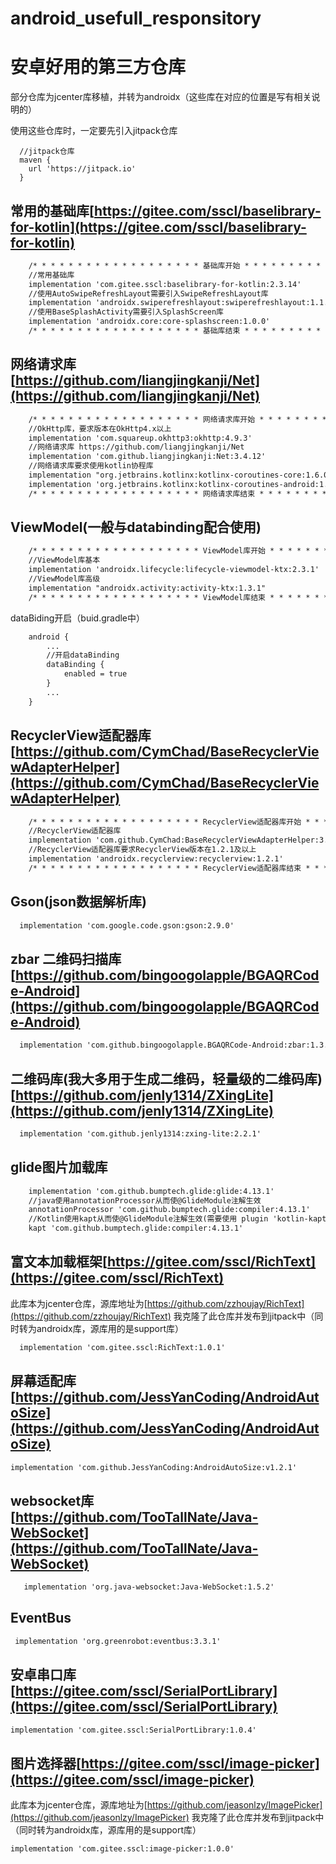 # android_usefull_responsitory
# 安卓好用的第三方仓库

部分仓库为jcenter库移植，并转为androidx（这些库在对应的位置是写有相关说明的）

使用这些仓库时，一定要先引入jitpack仓库

```
  //jitpack仓库
  maven {
    url 'https://jitpack.io'
  }
```

## 常用的基础库[https://gitee.com/sscl/baselibrary-for-kotlin](https://gitee.com/sscl/baselibrary-for-kotlin)

```xml
    /* * * * * * * * * * * * * * * * * * * 基础库开始 * * * * * * * * * * * * * * * * * * */
    //常用基础库 
    implementation 'com.gitee.sscl:baselibrary-for-kotlin:2.3.14'
    //使用AutoSwipeRefreshLayout需要引入SwipeRefreshLayout库
    implementation 'androidx.swiperefreshlayout:swiperefreshlayout:1.1.0'
    //使用BaseSplashActivity需要引入SplashScreen库
    implementation 'androidx.core:core-splashscreen:1.0.0'
    /* * * * * * * * * * * * * * * * * * * 基础库结束 * * * * * * * * * * * * * * * * * * */
```

## 网络请求库[https://github.com/liangjingkanji/Net](https://github.com/liangjingkanji/Net)

```xml
    /* * * * * * * * * * * * * * * * * * * 网络请求库开始 * * * * * * * * * * * * * * * * * * */
    //OkHttp库，要求版本在OkHttp4.x以上
    implementation 'com.squareup.okhttp3:okhttp:4.9.3'
    //网络请求库 https://github.com/liangjingkanji/Net
    implementation 'com.github.liangjingkanji:Net:3.4.12'
    //网络请求库要求使用kotlin协程库
    implementation "org.jetbrains.kotlinx:kotlinx-coroutines-core:1.6.0"
    implementation 'org.jetbrains.kotlinx:kotlinx-coroutines-android:1.6.0'
    /* * * * * * * * * * * * * * * * * * * 网络请求库结束 * * * * * * * * * * * * * * * * * * */
```

## ViewModel(一般与databinding配合使用)

```xml
    /* * * * * * * * * * * * * * * * * * * ViewModel库开始 * * * * * * * * * * * * * * * * * * */
    //ViewModel库基本
    implementation 'androidx.lifecycle:lifecycle-viewmodel-ktx:2.3.1'
    //ViewModel库高级
    implementation "androidx.activity:activity-ktx:1.3.1"
    /* * * * * * * * * * * * * * * * * * * ViewModel库结束 * * * * * * * * * * * * * * * * * * */
```
dataBiding开启（buid.gradle中）
```xml
    android {
        ...
        //开启dataBinding
        dataBinding {
            enabled = true
        }
        ...
    }
```

## RecyclerView适配器库[https://github.com/CymChad/BaseRecyclerViewAdapterHelper](https://github.com/CymChad/BaseRecyclerViewAdapterHelper)
```xml
    /* * * * * * * * * * * * * * * * * * * RecyclerView适配器库开始 * * * * * * * * * * * * * * * * * * */
    //RecyclerView适配器库 
    implementation 'com.github.CymChad:BaseRecyclerViewAdapterHelper:3.0.7'
    //RecyclerView适配器库要求RecyclerView版本在1.2.1及以上
    implementation 'androidx.recyclerview:recyclerview:1.2.1'
    /* * * * * * * * * * * * * * * * * * * RecyclerView适配器库结束 * * * * * * * * * * * * * * * * * * */
```

## Gson(json数据解析库)
```xml
  implementation 'com.google.code.gson:gson:2.9.0'
```

## zbar 二维码扫描库[https://github.com/bingoogolapple/BGAQRCode-Android](https://github.com/bingoogolapple/BGAQRCode-Android)
```xml
  implementation 'com.github.bingoogolapple.BGAQRCode-Android:zbar:1.3.8'
```

## 二维码库(我大多用于生成二维码，轻量级的二维码库)[https://github.com/jenly1314/ZXingLite](https://github.com/jenly1314/ZXingLite)
```xml
  implementation 'com.github.jenly1314:zxing-lite:2.2.1'
```

## glide图片加载库
```xml
    implementation 'com.github.bumptech.glide:glide:4.13.1'
    //java使用annotationProcessor从而使@GlideModule注解生效
    annotationProcessor 'com.github.bumptech.glide:compiler:4.13.1'
    //Kotlin使用kapt从而使@GlideModule注解生效(需要使用 plugin 'kotlin-kapt')
    kapt 'com.github.bumptech.glide:compiler:4.13.1'
```

## 富文本加载框架[https://gitee.com/sscl/RichText](https://gitee.com/sscl/RichText)
此库本为jcenter仓库，源库地址为[https://github.com/zzhoujay/RichText](https://github.com/zzhoujay/RichText)
我克隆了此仓库并发布到jitpack中（同时转为androidx库，源库用的是support库）
```xml
  implementation 'com.gitee.sscl:RichText:1.0.1'
```

## 屏幕适配库[https://github.com/JessYanCoding/AndroidAutoSize](https://github.com/JessYanCoding/AndroidAutoSize)
```xml
implementation 'com.github.JessYanCoding:AndroidAutoSize:v1.2.1'
```

## websocket库[https://github.com/TooTallNate/Java-WebSocket](https://github.com/TooTallNate/Java-WebSocket)
```xml
   implementation 'org.java-websocket:Java-WebSocket:1.5.2'
```

## EventBus
```xml
 implementation 'org.greenrobot:eventbus:3.3.1'
```

## 安卓串口库[https://gitee.com/sscl/SerialPortLibrary](https://gitee.com/sscl/SerialPortLibrary)
```xml
implementation 'com.gitee.sscl:SerialPortLibrary:1.0.4'
```

## 图片选择器[https://gitee.com/sscl/image-picker](https://gitee.com/sscl/image-picker)
此库本为jcenter仓库，源库地址为[https://github.com/jeasonlzy/ImagePicker](https://github.com/jeasonlzy/ImagePicker)
我克隆了此仓库并发布到jitpack中（同时转为androidx库，源库用的是support库）
```xml
implementation 'com.gitee.sscl:image-picker:1.0.0'
```

